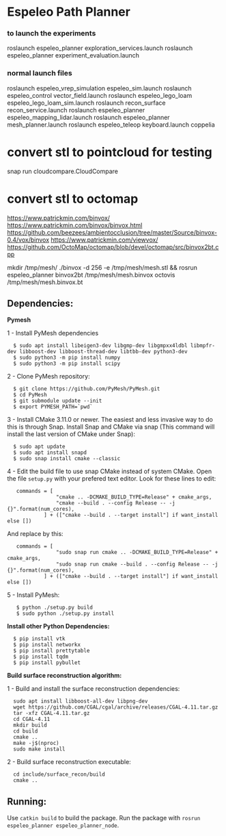 # Espeleo Path Planner


### to launch the experiments

roslaunch espeleo_planner exploration_services.launch
roslaunch espeleo_planner experiment_evaluation.launch

### normal launch files

roslaunch espeleo_vrep_simulation espeleo_sim.launch
roslaunch espeleo_control vector_field.launch
roslaunch espeleo_lego_loam espeleo_lego_loam_sim.launch
roslaunch recon_surface recon_service.launch
roslaunch espeleo_planner espeleo_mapping_lidar.launch
roslaunch espeleo_planner mesh_planner.launch
roslaunch espeleo_teleop keyboard.launch
coppelia

# convert stl to pointcloud for testing
snap run cloudcompare.CloudCompare

# convert stl to octomap
https://www.patrickmin.com/binvox/
https://www.patrickmin.com/binvox/binvox.html
https://github.com/beezees/ambientocclusion/tree/master/Source/binvox-0.4/vox/binvox
https://www.patrickmin.com/viewvox/
https://github.com/OctoMap/octomap/blob/devel/octomap/src/binvox2bt.cpp

mkdir /tmp/mesh/
./binvox -d 256 -e /tmp/mesh/mesh.stl && rosrun espeleo_planner binvox2bt /tmp/mesh/mesh.binvox
octovis /tmp/mesh/mesh.binvox.bt

## Dependencies:

**Pymesh**

1 - Install PyMesh dependencies
```
  $ sudo apt install libeigen3-dev libgmp-dev libgmpxx4ldbl libmpfr-dev libboost-dev libboost-thread-dev libtbb-dev python3-dev
  $ sudo python3 -m pip install numpy
  $ sudo python3 -m pip install scipy
```

2 - Clone PyMesh repository:
```
  $ git clone https://github.com/PyMesh/PyMesh.git 
  $ cd PyMesh
  $ git submodule update --init
  $ export PYMESH_PATH=`pwd`
```

3 - Install CMake 3.11.0 or newer. The easiest and less invasive way to do this is through Snap. Install Snap and CMake via snap (This command will install the last version of CMake under Snap):
  ```
    $ sudo apt update
    $ sudo apt install snapd
    $ sudo snap install cmake --classic
  ```

4 - Edit the build file to use snap CMake instead of system CMake. Open the file ``setup.py`` with your prefered text editor. Look for these lines to edit:

```
   commands = [
                "cmake .. -DCMAKE_BUILD_TYPE=Release" + cmake_args,
                "cmake --build . --config Release -- -j {}".format(num_cores),
            ] + (["cmake --build . --target install"] if want_install else [])
```

And replace by this:

```
   commands = [
                "sudo snap run cmake .. -DCMAKE_BUILD_TYPE=Release" + cmake_args,
                "sudo snap run cmake --build . --config Release -- -j {}".format(num_cores),
            ] + (["cmake --build . --target install"] if want_install else [])
```

5 - Install PyMesh:
```
   $ python ./setup.py build
   $ sudo python ./setup.py install
```

**Install other Python Dependencies:**
```
  $ pip install vtk
  $ pip install networkx
  $ pip install prettytable
  $ pip install tqdm
  $ pip install pybullet
```
**Build surface reconstruction algorithm:**

1 - Build and install the surface reconstruction dependencies:

```
  sudo apt install libboost-all-dev libpng-dev
  wget https://github.com/CGAL/cgal/archive/releases/CGAL-4.11.tar.gz
  tar -xfz CGAL-4.11.tar.gz
  cd CGAL-4.11
  mkdir build
  cd build
  cmake ..
  make -j$(nproc)
  sudo make install
```
2 - Build surface reconstruction executable:

```
  cd include/surface_recon/build
  cmake ..
```


## Running:

Use ``catkin build`` to build the package. Run the package with ``rosrun espeleo_planner espeleo_planner_node``.
